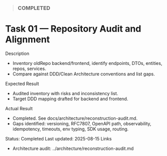 <!--
File: 01-audit-and-alignment.md
Purpose: Task log for repository audit and alignment.
All Rights Reserved. Arodi Emmanuel
-->

> ### COMPLETED

# Task 01 — Repository Audit and Alignment

Description

- Inventory oldRepo backend/frontend, identify endpoints, DTOs, entities, repos,
  services.
- Compare against DDD/Clean Architecture conventions and list gaps.

Expected Result

- Audited inventory with risks and inconsistency list.
- Target DDD mapping drafted for backend and frontend.

Actual Result

- Completed. See docs/architecture/reconstruction-audit.md.
- Gaps identified: versioning, RFC7807, OpenAPI path, observability,
  idempotency, timeouts, env typing, SDK usage, routing.

Status: Completed Last updated: 2025-08-15 Links

- Architecture audit: ../architecture/reconstruction-audit.md
